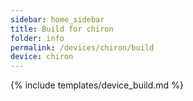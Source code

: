 ```yaml
---
sidebar: home_sidebar
title: Build for chiron
folder: info
permalink: /devices/chiron/build
device: chiron
---
```

{% include templates/device_build.md %}
